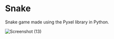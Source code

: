 # Snake
Snake game made using the Pyxel library in Python.

![Screenshot (13)](https://user-images.githubusercontent.com/68373594/218273505-fb07b526-b845-4af7-b9b7-832fb4ecbe9e.png)
